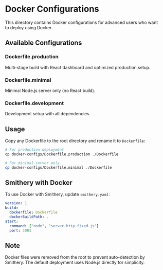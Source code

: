 # Docker Configurations

This directory contains Docker configurations for advanced users who want to deploy using Docker.

## Available Configurations

### Dockerfile.production
Multi-stage build with React dashboard and optimized production setup.

### Dockerfile.minimal  
Minimal Node.js server only (no React build).

### Dockerfile.development
Development setup with all dependencies.

## Usage

Copy any Dockerfile to the root directory and rename it to `Dockerfile`:

```bash
# For production deployment
cp docker-configs/Dockerfile.production ./Dockerfile

# For minimal server only
cp docker-configs/Dockerfile.minimal ./Dockerfile
```

## Smithery with Docker

To use Docker with Smithery, update `smithery.yaml`:

```yaml
version: 1
build:
  dockerfile: Dockerfile
  dockerBuildPath: .
start:
  command: ["node", "server-http-fixed.js"]
  port: 3001
```

## Note

Docker files were removed from the root to prevent auto-detection by Smithery. 
The default deployment uses Node.js directly for simplicity.